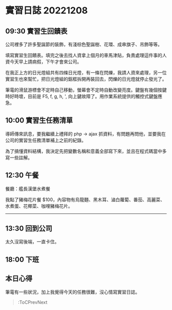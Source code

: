 # 實習日誌 20221208

## 09:30 實習生回饋表

公司裡多了許多聖誕節的裝飾，有淺棕色聖誕樹、花環、成串旗子、吊飾等等。

填寫實習生回饋表。填完之後去找人資拿上個月的車馬津貼，負責處理這件事的人資今天早上請病假，下午才會來公司。

在我正上方的日光燈組共有四條日光燈，有一條在閃爍，我請人資來處理，另一位實習生也來幫忙，把日光燈組的鋁框拆開再裝回去，閃爍的日光燈就停止發光了。

筆電的滑鼠游標會不定時自己移動，螢幕會不定時自動改變亮度。鍵盤有幾個按鍵時好時壞，目前是 F5, f, g, h, ', 向上鍵故障了。用作業系統提供的觸控式鍵盤應急。

## 10:00 實習生任務清單

導師傳來訊息，要我繼續上禮拜的 php -> ajax 抓資料，有問題再問他，並要我在公司的實習生任務清單補上之前的紀錄。

為了搞懂資料結構，我決定先把變數名稱和意義全部寫下來，並且在程式碼當中多寫一些註解。

## 12:30 午餐

餐廳：艦長漢堡水煮餐

我點了豬梅花片餐 $100，內容物有烏龍麵、黑木耳、滷白蘿蔔、番茄、高麗菜、水煮蛋、花椰菜、咖哩豬梅花片。

---

## 13:30 回到公司

太久沒寫後端，一直卡住。

## 18:00 下班

## 本日心得

筆電有一些狀況，加上我覺得今天的任務很難，沒心情寫實習日誌。

> :ToCPrevNext
